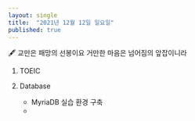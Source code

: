 ```yaml
---
layout: single
title:  "2021년 12월 12일 일요일"
published: true
---
```


🖋️ 교만은 패망의 선봉이요 거만한 마음은 넘어짐의 앞잡이니라



1. TOEIC



2. Database
   - MyriaDB 실습 환경 구축
   - 

